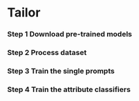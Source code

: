 # Tailor
### Step 1 Download pre-trained models

### Step 2 Process dataset

### Step 3 Train the single prompts

### Step 4 Train the attribute classifiers
